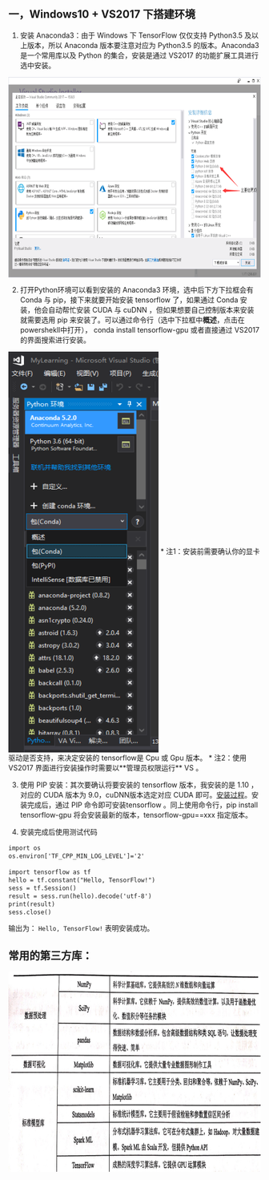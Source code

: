 ## 一，Windows10 + VS2017 下搭建环境
1. 安装 Anaconda3：由于 Windows 下 TensorFlow 仅仅支持 Python3.5 及以上版本，所以 Anaconda 版本要注意对应为 Python3.5 的版本。Anaconda3 是一个常用库以及 Python 的集合，安装是通过 VS2017 的功能扩展工具进行选中安装。
<img src="https://raw.githubusercontent.com/HATTER-LONG/NoteBook_MachineLeaning/master/Lesson_2/p2.jpg" align="center"  width = "800" height = "400" alt="picture"  />

2. 打开Python环境可以看到安装的 Anaconda3 环境，选中后下方下拉框会有 Conda 与 pip，接下来就要开始安装 tensorflow 了，如果通过 Conda 安装，他会自动帮忙安装 CUDA 与 cuDNN ，但如果想要自己控制版本来安装就需要选用 pip 来安装了。可以通过命令行（选中下拉框中**概述**，点击在powershekll中打开）， conda install tensorflow-gpu 或者直接通过 VS2017 的界面搜索进行安装。
<img src="https://raw.githubusercontent.com/HATTER-LONG/NoteBook_MachineLeaning/master/Lesson_2/p3.jpg" align=center  width = "300" height = "800" alt="picture"  />
  * 注1：安装前需要确认你的显卡驱动是否支持，来决定安装的 tensorflow是 Cpu 或 Gpu 版本。
  * 注2：使用 VS2017 界面进行安装操作时需要以**管理员权限运行** VS 。

3. 使用 PIP 安装：其次要确认将要安装的 tensorflow 版本，我安装的是 1.10 ，对应的 CUDA 版本为 9.0，cuDNN版本选定对应 CUDA 即可。[安装过程](https://blog.csdn.net/zw__chen/article/details/79374467)。安装完成后，通过 PIP 命令即可安装tensorflow 。同上使用命令行，pip install tensorflow-gpu 将会安装最新的版本，tensorflow-gpu==xxx 指定版本。

4. 安装完成后使用测试代码

```pyhton
import os
os.environ['TF_CPP_MIN_LOG_LEVEL']='2'

import tensorflow as tf
hello = tf.constant("Hello, TensorFlow!")
sess = tf.Session()
result = sess.run(hello).decode('utf-8')
print(result)
sess.close()
```
输出为：
`Hello, TensorFlow!`
表明安装成功。
## 常用的第三方库：
<img src="https://raw.githubusercontent.com/HATTER-LONG/NoteBook_MachineLeaning/master/Lesson_2/table2-1.png" align="center"  width = "800" height = "400" alt="picture"  />
